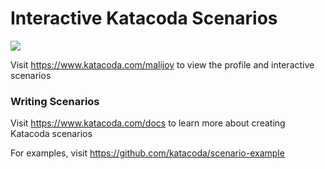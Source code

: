 # Interactive Katacoda Scenarios

[![](http://shields.katacoda.com/katacoda/malijoy/count.svg)](https://www.katacoda.com/malijoy "Get your profile on Katacoda.com")

Visit https://www.katacoda.com/malijoy to view the profile and interactive scenarios

### Writing Scenarios
Visit https://www.katacoda.com/docs to learn more about creating Katacoda scenarios

For examples, visit https://github.com/katacoda/scenario-example
